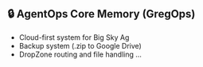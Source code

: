 ## 🔒 AgentOps Core Memory (GregOps)

- Cloud-first system for Big Sky Ag
- Backup system (.zip to Google Drive)
- DropZone routing and file handling
...
